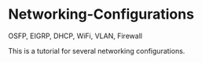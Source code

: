 # Networking-Configurations
OSFP, EIGRP, DHCP, WiFi, VLAN, Firewall

This is a tutorial for several networking configurations.
